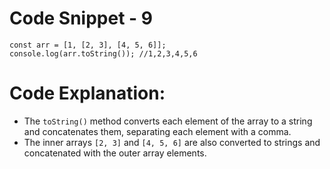 # Code Snippet - 9

```
const arr = [1, [2, 3], [4, 5, 6]];
console.log(arr.toString()); //1,2,3,4,5,6
```

# Code Explanation:

- The `toString()` method converts each element of the array to a string and concatenates them, separating each element with a comma.
- The inner arrays `[2, 3]` and `[4, 5, 6]` are also converted to strings and concatenated with the outer array elements.
